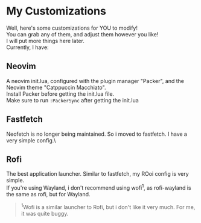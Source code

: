 # My Customizations
Well, here's some customizations for YOU to modify!\
You can grab any of them, and adjust them however you like!\
I will put more things here later.\
Currently, I have:
## Neovim
A neovim init.lua, configured with the plugin manager "Packer", and the Neovim theme "Catppuccin Macchiato".\
Install Packer before getting the init.lua file.\
Make sure to run `:PackerSync` after getting the init.lua
## Fastfetch
Neofetch is no longer being maintained. So i moved to fastfetch. I have a very simple config.\
## Rofi
The best application launcher. Similar to fastfetch, my ROoi config is very simple.\
If you're using Wayland, i don't recommend using wofi<sup>1</sup>, as rofi-wayland is the same as rofi, but for Wayland.
> <sup>1</sup>Wofi is a similar launcher to Rofi, but i don't like it very much. For me, it was quite buggy.
